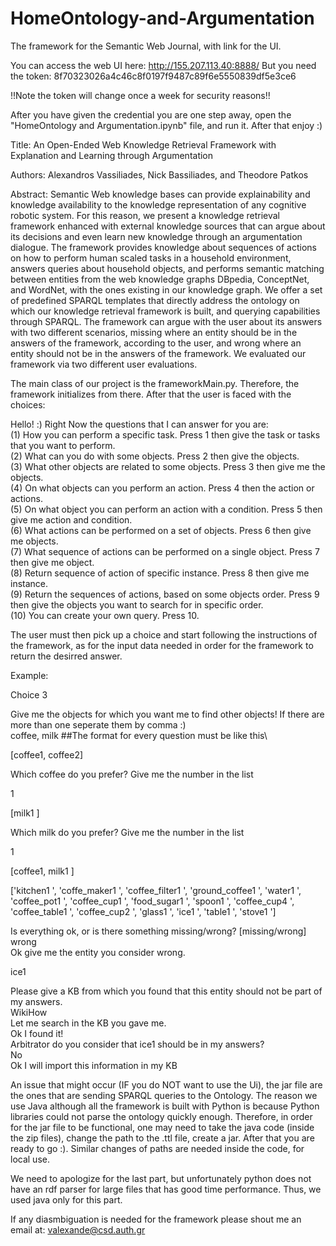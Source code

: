 # HomeOntology-and-Argumentation
The framework for the Semantic Web Journal, with link for the UI.

You can access the web UI here: http://155.207.113.40:8888/
But you need the token: 8f70323026a4c46c8f0197f9487c89f6e5550839df5e3ce6

!!Note the token will change once a week for security reasons!!


After you have given the credential you are one step away, open the "HomeOntology and Argumentation.ipynb" file, and run it. After that enjoy :)


Title: An Open-Ended Web Knowledge Retrieval Framework with Explanation and Learning through Argumentation

Authors: Alexandros Vassiliades, Nick Bassiliades, and Theodore Patkos

Abstract:
Semantic Web knowledge bases can provide explainability and knowledge availability to the knowledge representation of any cognitive robotic system. For this reason, we present a knowledge retrieval framework enhanced with external knowledge sources that can argue about its decisions and even learn new knowledge through an argumentation dialogue. The framework provides knowledge about sequences of actions on how to perform human scaled tasks in a household environment, answers queries about household objects, and performs semantic matching between entities from the web knowledge graphs DBpedia, ConceptNet, and WordNet, with the ones existing in our knowledge graph. We offer a set of predefined SPARQL templates that directly address the ontology on which our knowledge retrieval framework is built, and querying capabilities through SPARQL. The framework can argue with the user about its answers with two different scenarios, missing where an entity should be in the answers of the framework, according to the user, and wrong where an entity should not be in the answers of the framework. We evaluated our framework via two different user evaluations.


The main class of our project is the frameworkMain.py. Therefore, the framework initializes from there. After that the user is faced with the choices:

Hello! :) Right Now the questions that I can answer for you are:\
(1) How you can perform a specific task. Press 1 then give the task or tasks that you want to perform.\
(2) What can you do with some objects. Press 2 then give the objects.\
(3) What other objects are related to some objects. Press 3 then give me the objects.\
(4) On what objects can you perform an action. Press 4 then the action or actions.\
(5) On what object you can perform an action with a condition. Press 5 then give me action and condition.\
(6) What actions can be performed on a set of objects. Press 6 then give me objects.\
(7) What sequence of actions can be performed on a single object. Press 7 then give me object.\
(8) Return sequence of action of specific instance. Press 8 then give me instance.\
(9) Return the sequences of actions, based on some objects order. Press 9 then give the objects you want to search for in specific order.\
(10) You can create your own query. Press 10.

The user must then pick up a choice and start following the instructions of the framework, as for the input data needed in order for the framework to return the desirred answer. 

Example:

Choice 3

Give me the objects for which you want me to find other objects! If there are more than one seperate them by comma :)\
coffee, milk      ##The format for every question must be like this\

[coffee1, coffee2]

Which coffee do you prefer? Give me the number in the list

1

[milk1 ]

Which milk do you prefer? Give me the number in the list

1

[coffee1, milk1 ]

['kitchen1 ', 'coffe_maker1 ', 'coffee_filter1 ', 'ground_coffee1 ', 'water1 ', 'coffee_pot1 ', 'coffee_cup1 ', 'food_sugar1 ', 'spoon1 ', 'coffee_cup4 ', 'coffee_table1 ', 'coffee_cup2 ', 'glass1 ', 'ice1 ', 'table1 ', 'stove1 ']


Is everything ok, or is there something missing/wrong? [missing/wrong]\
wrong\
Ok give me the entity you consider wrong.

ice1

Please give a KB from which you found that this entity should not be part of my answers.\
WikiHow\
Let me search in the KB you gave me.\
Ok I found it!\
Arbitrator do you consider that ice1 should be in my answers?\
No\
Ok I will import this information in my KB

An issue that might occur (IF you do NOT want to use the Ui), the jar file are the ones that are sending SPARQL queries to the Ontology. The reason we use Java although all the framework is built with Python is because Python libraries could not parse the ontology quickly enough. Therefore, in order for the jar file to be functional, one may need to take the java code (inside the zip files), change the path to the .ttl file, create a jar. After that you are ready to go :). Similar changes of paths are needed inside the code, for local use.

We need to apologize for the last part, but unfortunately python does not have an rdf parser for large files that has good time performance. Thus, we used java only for this part.

If any diasmbiguation is needed for the framework please shout me an email at: valexande@csd.auth.gr
